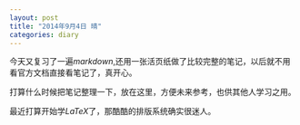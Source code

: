 ```yaml
---
layout: post
title: "2014年9月4日 晴"
categories: diary
---
```


今天又复习了一遍*markdown*,还用一张活页纸做了比较完整的笔记，以后就不用看官方文档直接看笔记了，真开心。

打算什么时候把笔记整理一下，放在这里，方便未来参考，也供其他人学习之用。

最近打算开始学*LaTeX*了，那酷酷的排版系统确实很迷人。
